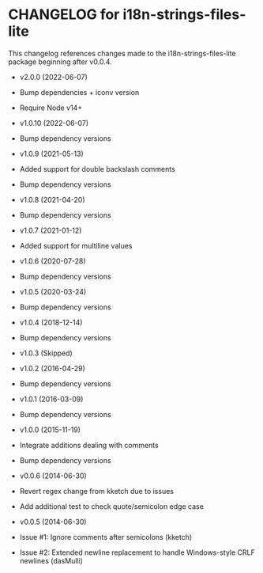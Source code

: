 CHANGELOG for i18n-strings-files-lite
==================
This changelog references changes made to the i18n-strings-files-lite package beginning after v0.0.4.

* v2.0.0 (2022-06-07)
 * Bump dependencies + iconv version
 * Require Node v14+

* v1.0.10 (2022-06-07)
 * Bump dependency versions

* v1.0.9 (2021-05-13)
 * Added support for double backslash comments
 * Bump dependency versions

* v1.0.8 (2021-04-20)
 * Bump dependency versions

* v1.0.7 (2021-01-12)
 * Added support for multiline values

* v1.0.6 (2020-07-28)
 * Bump dependency versions

* v1.0.5 (2020-03-24)
 * Bump dependency versions

* v1.0.4 (2018-12-14)
 * Bump dependency versions

* v1.0.3 (Skipped)

* v1.0.2 (2016-04-29)
 * Bump dependency versions

* v1.0.1 (2016-03-09)
 * Bump dependency versions

* v1.0.0 (2015-11-19)
 * Integrate additions dealing with comments
 * Bump dependency versions

* v0.0.6 (2014-06-30)
 * Revert regex change from kketch due to issues
 * Add additional test to check quote/semicolon edge case

* v0.0.5 (2014-06-30)
 * Issue #1: Ignore comments after semicolons (kketch)
 * Issue #2: Extended newline replacement to handle Windows-style CRLF newlines (dasMulli)
